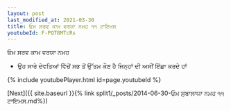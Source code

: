 ```yaml
---
layout: post
last_modified_at: 2021-03-30
title: ਓਮ ਸਰਵ ਕਾਮ ਵਰਯਾ ਨਮਹ ੧੧ ਟਾਇਮਸ
youtubeId: F-PQT8MTcRs
---
```

 
 
 ਓਮ ਸਰਵ ਕਾਮ ਵਰਯਾ ਨਮਹ  
 
 -  ਉਹ ਸਾਰੇ ਦੇਵਤਿਆਂ ਵਿੱਚੋਂ ਸਭ ਤੋਂ ਉੱਤਮ ਕੌਣ ਹੈ ਜਿਨ੍ਹਾਂ ਦੀ ਅਸੀਂ ਇੱਛਾ ਕਰਦੇ ਹਾਂ 
 
  
 
  
 
 
 
 
 
 


{% include youtubePlayer.html id=page.youtubeId %}
 
[Next]({{ site.baseurl }}{% link  split1/_posts/2014-06-30-ਓਮ ਸੁਬਾਲਾਯਾ ਨਮਹ ੧੧ ਟਾਇਮਸ.md%})
 
